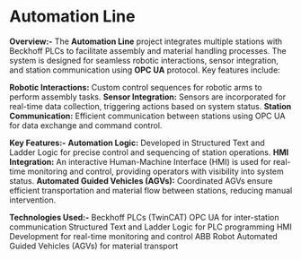 # Automation Line
**Overview:-**
The **Automation Line** project integrates multiple stations with Beckhoff PLCs to facilitate assembly and material handling processes. The system is designed for seamless robotic interactions, sensor integration, and station communication using **OPC UA** protocol. Key features include:

**Robotic Interactions:** Custom control sequences for robotic arms to perform assembly tasks.
**Sensor Integration:** Sensors are incorporated for real-time data collection, triggering actions based on system status.
**Station Communication:** Efficient communication between stations using OPC UA for data exchange and command control.

**Key Features:-**
**Automation Logic:** Developed in Structured Text and Ladder Logic for precise control and sequencing of station operations.
**HMI Integration:** An interactive Human-Machine Interface (HMI) is used for real-time monitoring and control, providing operators with visibility into system status.
**Automated Guided Vehicles (AGVs):** Coordinated AGVs ensure efficient transportation and material flow between stations, reducing manual intervention.

**Technologies Used:-**
Beckhoff PLCs (TwinCAT)
OPC UA for inter-station communication
Structured Text and Ladder Logic for PLC programming
HMI Development for real-time monitoring and control
ABB Robot
Automated Guided Vehicles (AGVs) for material transport
